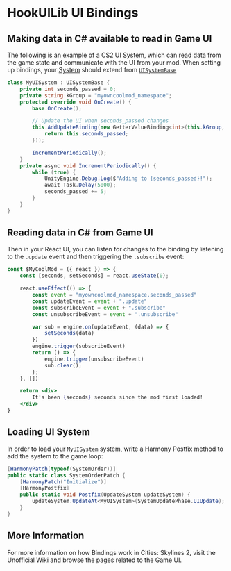 # HookUILib UI Bindings

## Making data in C# available to read in Game UI

The following is an example of a CS2 UI System, which can read data from the game state and communicate with the UI from your mod. When setting up bindings, your [System](https://cities2modding.github.io/wiki/reference/ecs/system.html) should extend from [`UISystemBase`](https://cities2modding.github.io/wiki/reference/game-ui/uisystembase.html)

```csharp
class MyUISystem : UISystemBase {
    private int seconds_passed = 0;
    private string kGroup = "myowncoolmod_namespace";
    protected override void OnCreate() {
        base.OnCreate();

        // Update the UI when seconds_passed changes
        this.AddUpdateBinding(new GetterValueBinding<int>(this.kGroup, "seconds_passed", () => {
            return this.seconds_passed;
        }));

        IncrementPeriodically();
    }
    private async void IncrementPeriodically() {
        while (true) {
            UnityEngine.Debug.Log($"Adding to {seconds_passed}!");
            await Task.Delay(5000);
            seconds_passed += 5;
        }
    }
}
```

## Reading data in C# from Game UI

Then in your React UI, you can listen for changes to the binding by listening to the `.update` event and then triggering the `.subscribe` event:

```jsx
const $MyCoolMod = ({ react }) => {
    const [seconds, setSeconds] = react.useState(0);

    react.useEffect(() => {
        const event = "myowncoolmod_namespace.seconds_passed"
        const updateEvent = event + ".update"
        const subscribeEvent = event + ".subscribe"
        const unsubscribeEvent = event + ".unsubscribe"

        var sub = engine.on(updateEvent, (data) => {
            setSeconds(data)
        })
        engine.trigger(subscribeEvent)
        return () => {
            engine.trigger(unsubscribeEvent)
            sub.clear();
        };
    }, [])

    return <div>
        It's been {seconds} seconds since the mod first loaded!
    </div>
}
```

## Loading UI System

In order to load your `MyUISystem` system, write a Harmony Postfix method to add the system to the game loop:

```csharp
[HarmonyPatch(typeof(SystemOrder))]
public static class SystemOrderPatch {
    [HarmonyPatch("Initialize")]
    [HarmonyPostfix]
    public static void Postfix(UpdateSystem updateSystem) {
        updateSystem.UpdateAt<MyUISystem>(SystemUpdatePhase.UIUpdate);
    }
}
```

## More Information

For more information on how Bindings work in Cities: Skylines 2, visit the Unofficial Wiki and browse the pages related to the Game UI.